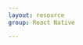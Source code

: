 ```yaml
---
layout: resource
group: React Native

---
```

<!-- General resources go here -->

<!-- ### Core -->

<!-- ### Intermediate -->

<!-- ### Advanced -->

<!-- ### Jedi -->
